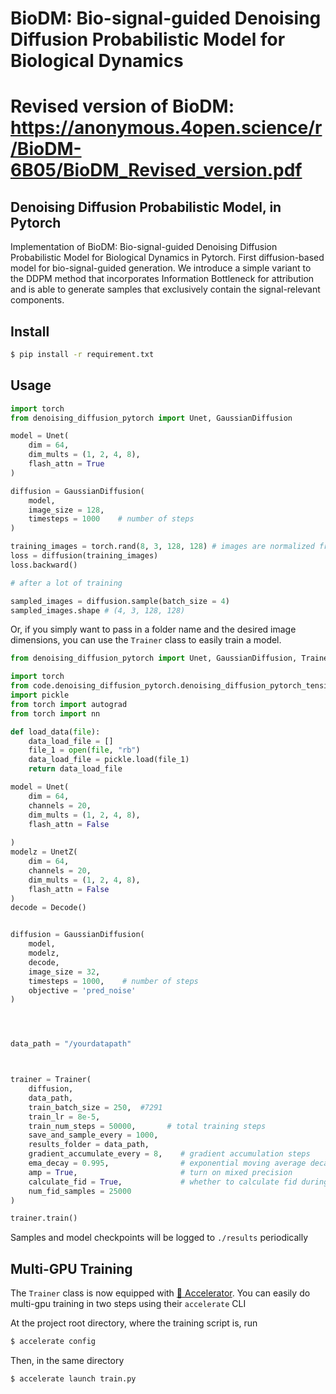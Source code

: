 # BioDM: Bio-signal-guided Denoising Diffusion Probabilistic Model for Biological Dynamics
# **Revised version of BioDM: https://anonymous.4open.science/r/BioDM-6B05/BioDM_Revised_version.pdf**
## Denoising Diffusion Probabilistic Model, in Pytorch




Implementation of BioDM: Bio-signal-guided Denoising Diffusion Probabilistic Model for Biological Dynamics in Pytorch. First diffusion-based model for bio-signal-guided generation. We introduce a simple variant to the DDPM method that incorporates Information Bottleneck for attribution and is able to generate samples that exclusively contain the signal-relevant components.


## Install

```bash
$ pip install -r requirement.txt
```

## Usage

```python
import torch
from denoising_diffusion_pytorch import Unet, GaussianDiffusion

model = Unet(
    dim = 64,
    dim_mults = (1, 2, 4, 8),
    flash_attn = True
)

diffusion = GaussianDiffusion(
    model,
    image_size = 128,
    timesteps = 1000    # number of steps
)

training_images = torch.rand(8, 3, 128, 128) # images are normalized from 0 to 1
loss = diffusion(training_images)
loss.backward()

# after a lot of training

sampled_images = diffusion.sample(batch_size = 4)
sampled_images.shape # (4, 3, 128, 128)
```

Or, if you simply want to pass in a folder name and the desired image dimensions, you can use the `Trainer` class to easily train a model.

```python
from denoising_diffusion_pytorch import Unet, GaussianDiffusion, Trainer

import torch
from code.denoising_diffusion_pytorch.denoising_diffusion_pytorch_tension import Unet, GaussianDiffusion,Trainer, UnetZ, Decode
import pickle
from torch import autograd
from torch import nn

def load_data(file):
    data_load_file = []
    file_1 = open(file, "rb")
    data_load_file = pickle.load(file_1)
    return data_load_file

model = Unet(
    dim = 64,
    channels = 20, 
    dim_mults = (1, 2, 4, 8),
    flash_attn = False
    
)
modelz = UnetZ(
    dim = 64,
    channels = 20, 
    dim_mults = (1, 2, 4, 8),
    flash_attn = False   
)
decode = Decode()


diffusion = GaussianDiffusion(
    model,
    modelz,
    decode, 
    image_size = 32,
    timesteps = 1000,    # number of steps
    objective = 'pred_noise'
)




data_path = "/yourdatapath"



trainer = Trainer(
    diffusion,
    data_path,
    train_batch_size = 250,  #7291
    train_lr = 8e-5,
    train_num_steps = 50000,       # total training steps
    save_and_sample_every = 1000,
    results_folder = data_path,
    gradient_accumulate_every = 8,    # gradient accumulation steps
    ema_decay = 0.995,                # exponential moving average decay
    amp = True,                       # turn on mixed precision
    calculate_fid = True,             # whether to calculate fid during training
    num_fid_samples = 25000
)

trainer.train()
```

Samples and model checkpoints will be logged to `./results` periodically

## Multi-GPU Training

The `Trainer` class is now equipped with <a href="https://huggingface.co/docs/accelerate/accelerator">🤗 Accelerator</a>. You can easily do multi-gpu training in two steps using their `accelerate` CLI

At the project root directory, where the training script is, run

```python
$ accelerate config
```

Then, in the same directory

```python
$ accelerate launch train.py
```

